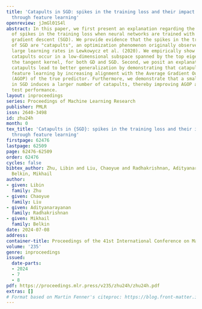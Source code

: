```yaml
---
title: 'Catapults in SGD: spikes in the training loss and their impact on generalization
  through feature learning'
openreview: jJmGl01S4l
abstract: In this paper, we first present an explanation regarding the common occurrence
  of spikes in the training loss when neural networks are trained with stochastic
  gradient descent (SGD). We provide evidence that the spikes in the training loss
  of SGD are "catapults", an optimization phenomenon originally observed in GD with
  large learning rates in Lewkowycz et al. (2020). We empirically show that these
  catapults occur in a low-dimensional subspace spanned by the top eigenvectors of
  the tangent kernel, for both GD and SGD. Second, we posit an explanation for how
  catapults lead to better generalization by demonstrating that catapults increase
  feature learning by increasing alignment with the Average Gradient Outer Product
  (AGOP) of the true predictor. Furthermore, we demonstrate that a smaller batch size
  in SGD induces a larger number of catapults, thereby improving AGOP alignment and
  test performance.
layout: inproceedings
series: Proceedings of Machine Learning Research
publisher: PMLR
issn: 2640-3498
id: zhu24h
month: 0
tex_title: 'Catapults in {SGD}: spikes in the training loss and their impact on generalization
  through feature learning'
firstpage: 62476
lastpage: 62509
page: 62476-62509
order: 62476
cycles: false
bibtex_author: Zhu, Libin and Liu, Chaoyue and Radhakrishnan, Adityanarayanan and
  Belkin, Mikhail
author:
- given: Libin
  family: Zhu
- given: Chaoyue
  family: Liu
- given: Adityanarayanan
  family: Radhakrishnan
- given: Mikhail
  family: Belkin
date: 2024-07-08
address:
container-title: Proceedings of the 41st International Conference on Machine Learning
volume: '235'
genre: inproceedings
issued:
  date-parts:
  - 2024
  - 7
  - 8
pdf: https://proceedings.mlr.press/v235/zhu24h/zhu24h.pdf
extras: []
# Format based on Martin Fenner's citeproc: https://blog.front-matter.io/posts/citeproc-yaml-for-bibliographies/
---
```

